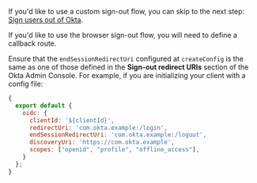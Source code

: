 If you'd like to use a custom sign-out flow, you can skip to the next step: [Sign users out of Okta](#sign-users-out-of-okta).

If you'd like to use the browser sign-out flow, you will need to define a callback route.

Ensure that the `endSessionRedirectUri` configured at `createConfig` is the same as one of those defined in the **Sign-out redirect URIs** section of the Okta Admin Console. For example, if you are initializing your client with a config file:

```javascript
{
  export default {
    oidc: {
      clientId: '${clientId}',
      redirectUri: 'com.okta.example:/login',
      endSessionRedirectUri: 'com.okta.example:/logout',
      discoveryUri: 'https://com.okta.example',
      scopes: ["openid", "profile", "offline_access"],
    }
  };
}
```
